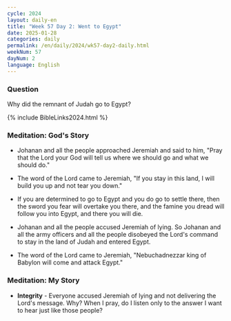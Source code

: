 ```yaml
---
cycle: 2024
layout: daily-en
title: "Week 57 Day 2: Went to Egypt"
date: 2025-01-28
categories: daily
permalink: /en/daily/2024/wk57-day2-daily.html
weekNum: 57
dayNum: 2
language: English
---
```


### Question     
Why did the remnant of Judah go to Egypt?

{% include BibleLinks2024.html %}

### Meditation: God's Story   
+ Johanan and all the people approached Jeremiah and said to him, "Pray that the Lord your God will tell us where we should go and what we should do." 

+ The word of the Lord came to Jeremiah, "If you stay in this land, I will build you up and not tear you down." 

+ If you are determined to go to Egypt and you do go to settle there, then the sword you fear will overtake you there, and the famine you dread will follow you into Egypt, and there you will die. 

+ Johanan and all the people accused Jeremiah of lying. So Johanan and all the army officers and all the people disobeyed the Lord's command to stay in the land of Judah and entered Egypt. 

+ The word of the Lord came to Jeremiah, "Nebuchadnezzar king of Babylon will come and attack Egypt." 

### Meditation: My Story   
+ **Integrity** - Everyone accused Jeremiah of lying and not delivering the Lord's message. Why? When I pray, do I listen only to the answer I want to hear just like those people? 
